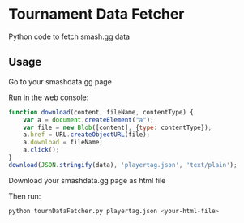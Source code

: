 # Tournament Data Fetcher

Python code to fetch smash.gg data

## Usage

Go to your smashdata.gg page

Run in the web console:

```javascript
function download(content, fileName, contentType) {
    var a = document.createElement("a");
    var file = new Blob([content], {type: contentType});
    a.href = URL.createObjectURL(file);
    a.download = fileName;
    a.click();
}
download(JSON.stringify(data), 'playertag.json', 'text/plain');
```

Download your smashdata.gg page as html file 

Then run:

```bash
python tournDataFetcher.py playertag.json <your-html-file>
```
